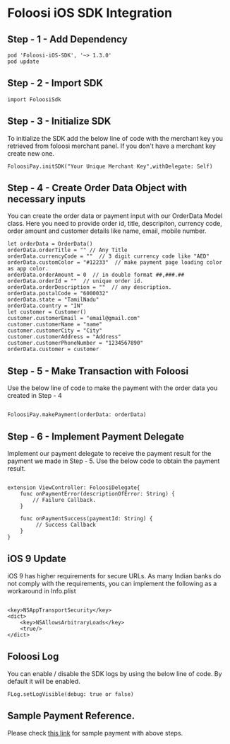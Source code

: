 # Foloosi iOS SDK Integration

## Step - 1 - Add Dependency

```
pod 'Foloosi-iOS-SDK', '~> 1.3.0'
pod update
```

## Step - 2 - Import SDK 

```
import FoloosiSdk
```


## Step - 3 - Initialize SDK 

To initialize the SDK add the below line of code with the merchant key you retrieved from foloosi merchant panel. If you don't have a merchant key create new one.

```
FoloosiPay.initSDK("Your Unique Merchant Key",withDelegate: Self)
```

## Step - 4 - Create Order Data Object with necessary inputs

You can create the order data or payment input with our OrderData Model class. Here you need to provide order id, title, descripiton, currency code, order amount and customer details like name, email, mobile number.

```
let orderData = OrderData()
orderData.orderTitle = "" // Any Title
orderData.currencyCode = ""  // 3 digit currency code like "AED"
orderData.customColor = "#12233"  // make payment page loading color as app color. 
orderData.orderAmount = 0  // in double format ##,###.##
orderData.orderId = ""  // unique order id. 
orderData.orderDescription = ""  // any description.
orderData.postalCode = "6000032" 
orderData.state = "TamilNadu"
orderData.country = "IN"
let customer = Customer()
customer.customerEmail = "email@gmail.com"
customer.customerName = "name"
customer.customerCity = "City"
customer.customerAddress = "Address"
customer.customerPhoneNumber = "1234567890"
orderData.customer = customer

```

## Step - 5 - Make Transaction with Foloosi

Use the below line of code to make the payment with the order data you created in Step - 4

```

FoloosiPay.makePayment(orderData: orderData)

```

## Step - 6 - Implement Payment Delegate

Implement our payment delegate to receive the payment result for the payment we made in Step - 5. Use the below code to obtain the payment result.

```

extension ViewController: FoloosiDelegate{
    func onPaymentError(descriptionOfError: String) {
        // Failure Callback.
    }
    
    func onPaymentSuccess(paymentId: String) {
         // Success Callback
    }
}

```

## iOS 9 Update

iOS 9 has higher requirements for secure URLs. As many Indian banks do not comply with the requirements, you can implement the following as a workaround in Info.plist

```

<key>NSAppTransportSecurity</key>
<dict>
    <key>NSAllowsArbitraryLoads</key>
    <true/>
</dict>

```

## Foloosi Log

You can enable / disable the SDK logs by using the below line of code. By default it will be enabled.

```
FLog.setLogVisible(debug: true or false)

```



## Sample Payment Reference.

Please check [this link](https://github.com/FoloosiTech/Foloosi-iOS-SDK/tree/master/Demo) for sample payment with above steps.

